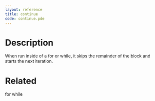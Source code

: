 ```yaml
---
layout: reference
title: continue
code: continue.pde
---
```


# Description

When run inside of a for or while, it skips the remainder of the block and starts the next iteration.

# Related

for
while
